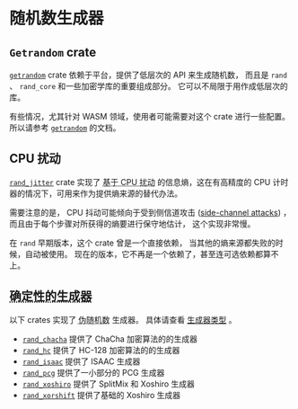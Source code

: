 # 随机数生成器

## `Getrandom` crate

[`getrandom`] crate 依赖于平台，提供了低层次的 API 来生成随机数，
而且是 `rand` 、 `rand_core` 和一些加密学库的重要组成部分。
它可以不局限于用作成低层次的库。

有些情况，尤其针对 WASM 领域，使用者可能需要对这个 crate 进行一些配置。
所以请参考 [`getrandom`] 的文档。

## CPU 扰动

[`rand_jitter`] crate 实现了 <abbr title="CPU-jitter-based">基于 CPU 扰动</abbr> 
的信息熵，这在有高精度的 CPU 计时器的情况下，可用来作为提供熵来源的替代办法。

需要注意的是， CPU 抖动可能倾向于受到侧信道攻击 ([side-channel attacks]) ，
而且由于每个步骤对所获得的熵要进行保守地估计，
这个实现非常慢。

在 `rand` 早期版本，这个 crate 曾是一个直接依赖，
当其他的熵来源都失败的时候，自动被使用。
现在的版本，它不再是一个依赖了，甚至连可选依赖都算不上。

[side-channel attacks]:https://github.com/rust-random/rand/issues/699

## <abbr title="Deterministic generators">确定性的生成器</abbr>

以下 crates 实现了 <abbr title="pseudo-random">伪随机数</abbr> 生成器。
具体请查看 [生成器类型](guide-rngs.md) 。

- [`rand_chacha`] 提供了 ChaCha 加密算法的的生成器
- [`rand_hc`] 提供了 HC-128 加密算法的的生成器
- [`rand_isaac`] 提供了 ISAAC 生成器
- [`rand_pcg`] 提供了一小部分的 PCG 生成器
- [`rand_xoshiro`] 提供了 SplitMix 和 Xoshiro 生成器
- [`rand_xorshift`] 提供了基础的 Xoshiro 生成器


[`rand_chacha`]: https://rust-random.github.io/rand/rand_chacha/index.html
[`rand_hc`]: https://rust-random.github.io/rand/rand_hc/index.html
[`rand_isaac`]: https://docs.rs/rand_isaac/
[`rand_pcg`]: https://rust-random.github.io/rand/rand_pcg/index.html
[`rand_xoshiro`]: https://docs.rs/rand_xoshiro/
[`rand_xorshift`]: https://docs.rs/rand_xorshift/
[`rand_jitter`]: https://docs.rs/rand_jitter/
[`getrandom`]: https://docs.rs/getrandom/
